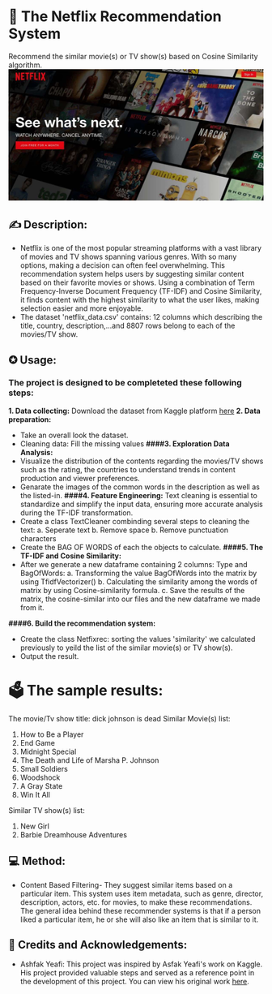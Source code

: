 # 🎥 **The Netflix Recommendation System**
Recommend the similar movie(s) or TV show(s) based on Cosine Similarity algorithm.
![cover](materials/cover.jpg)

## ✍ Description:
- Netflix is one of the most popular streaming platforms with a vast library of movies and TV shows spanning various genres. With so many options, making a decision can often feel overwhelming. This recommendation system helps users by suggesting similar content based on their favorite movies or shows. Using a combination of Term Frequency-Inverse Document Frequency (TF-IDF) and Cosine Similarity, it finds content with the highest similarity to what the user likes, making selection easier and more enjoyable.
- The dataset 'netflix_data.csv' contains: 12 columns which describing the title, country, description,...and 8807 rows belong to each of the movies/TV show.


## ✪ Usage:
### The project is designed to be completeted these following steps:
**1. Data collecting:** Download the dataset from Kaggle platform [here](https://www.kaggle.com/datasets/ashfakyeafi/netflix-movies-and-shows-dataset) <space> <space>
**2. Data preparation:**
   - Take an overall look the dataset.
   - Cleaning data: Fill the missing values
**####3. Exploration Data Analysis:**
   - Visualize the distribution of the contents regarding the movies/TV shows such as the rating, the countries to understand trends in content production and viewer preferences.
   - Genarate the images of the common words in the description as well as the listed-in.
**####4. Feature Engineering:**
Text cleaning is essential to standardize and simplify the input data, ensuring more accurate analysis during the TF-IDF transformation.
   - Create a class TextCleaner combinding several steps to cleaning the text:
     a. Seperate text
     b. Remove space
     b. Remove punctuation characters
   - Create the BAG OF WORDS of each the objects to calculate.
**####5. The TF-IDF and Cosine Similarity:**
   - After we generate a new dataframe containing 2 columns: Type and BagOfWords:
     a. Transforming the value BagOfWords into the matrix by using TfidfVectorizer()
     b. Calculating the similarity among the words of matrix by using Cosine-similarity formula.
     c. Save the results of the matrix, the cosine-similar into our files and the new dataframe we made from it.

**####6. Build the recommendation system:**
  -  Create the class Netfixrec: sorting the values 'similarity' we calculated previously to yeild the list of the similar movie(s) or TV show(s).
  -  Output the result.
# 🗳️ The sample results:
The movie/Tv show title: dick johnson is dead
Similar Movie(s) list:
1. How to Be a Player
2. End Game
3. Midnight Special
4. The Death and Life of Marsha P. Johnson
5. Small Soldiers
6. Woodshock
7. A Gray State
8. Win It All

Similar TV show(s) list:
1. New Girl
2. Barbie Dreamhouse Adventures

   
## 💻 Method:
- Content Based Filtering- They suggest similar items based on a particular item. This system uses item metadata, such as genre, director, description, actors, etc. for movies, to make these recommendations. The general idea behind these recommender systems is that if a person liked a particular item, he or she will also like an item that is similar to it.

  

## 🔖 Credits and Acknowledgements:
- Ashfak Yeafi: This project was inspired by Asfak Yeafi's work on Kaggle. His project provided valuable steps and served as a reference point in the development of this project. You can view his original work [here](https://www.kaggle.com/code/ashfakyeafi/movie-recommendation-system).




